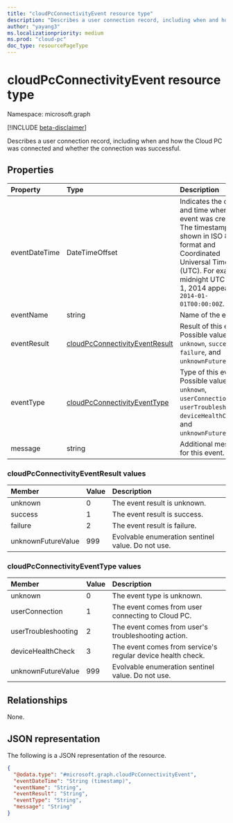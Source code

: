 ```yaml
---
title: "cloudPcConnectivityEvent resource type"
description: "Describes a user connection record, including when and how the Cloud PC was connected and whether the connection was successful. "
author: "yayang3"
ms.localizationpriority: medium
ms.prod: "cloud-pc"
doc_type: resourcePageType
---
```


# cloudPcConnectivityEvent resource type

Namespace: microsoft.graph

[!INCLUDE [beta-disclaimer](../../includes/beta-disclaimer.md)]

Describes a user connection record, including when and how the Cloud PC was connected and whether the connection was successful. 

## Properties
|Property|Type|Description|
|:---|:---|:---|
|eventDateTime|DateTimeOffset|Indicates the date and time when this event was created. The timestamp is shown in ISO 8601 format and Coordinated Universal Time (UTC). For example, midnight UTC on Jan 1, 2014 appears as `2014-01-01T00:00:00Z`.|
|eventName|string|Name of the event.|
|eventResult|[cloudPcConnectivityEventResult](#cloudpcconnectivityeventresult-values)|Result of this event. Possible values are: `unknown`, `success`, `failure`, and `unknownFutureValue`.|
|eventType|[cloudPcConnectivityEventType](#cloudpcconnectivityeventtype-values)|Type of this event. Possible values are: `unknown`, `userConnection`, `userTroubleshooting`, `deviceHealthCheck`, and `unknownFutureValue`.|
|message|string|Additional message for this event.|

### cloudPcConnectivityEventResult values

|Member|Value|Description|
|:---|:---|:---|
|unknown|0|The event result is unknown.|
|success|1|The event result is success.|
|failure|2|The event result is failure.|
|unknownFutureValue|999|Evolvable enumeration sentinel value. Do not use.|

### cloudPcConnectivityEventType values

|Member|Value|Description|
|:---|:---|:---|
|unknown|0|The event type is unknown.|
|userConnection|1|The event comes from user connecting to Cloud PC.|
|userTroubleshooting|2|The event comes from user's troubleshooting action.|
|deviceHealthCheck|3|The event comes from service's regular device health check.|
|unknownFutureValue|999|Evolvable enumeration sentinel value. Do not use.|

## Relationships
None.

## JSON representation
The following is a JSON representation of the resource.
<!-- {
  "blockType": "resource",
  "@odata.type": "microsoft.graph.cloudPcConnectivityEvent"
}
-->
``` json
{
  "@odata.type": "#microsoft.graph.cloudPcConnectivityEvent",
  "eventDateTime": "String (timestamp)",
  "eventName": "String",
  "eventResult": "String",
  "eventType": "String",
  "message": "String"
}
```
